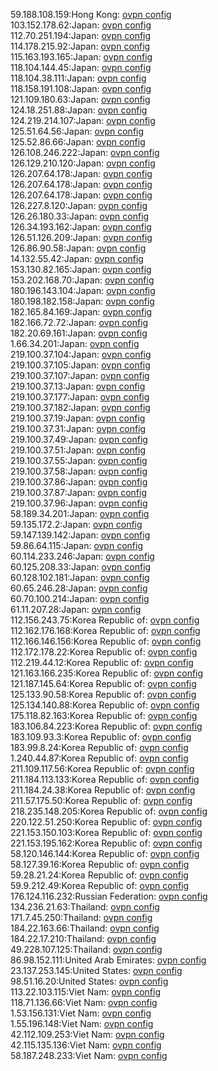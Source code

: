 59.188.108.159:Hong Kong: [ovpn config](vpn/59_188_108_159.ovpn)  
103.152.178.62:Japan: [ovpn config](vpn/103_152_178_62.ovpn)  
112.70.251.194:Japan: [ovpn config](vpn/112_70_251_194.ovpn)  
114.178.215.92:Japan: [ovpn config](vpn/114_178_215_92.ovpn)  
115.163.193.165:Japan: [ovpn config](vpn/115_163_193_165.ovpn)  
118.104.144.45:Japan: [ovpn config](vpn/118_104_144_45.ovpn)  
118.104.38.111:Japan: [ovpn config](vpn/118_104_38_111.ovpn)  
118.158.191.108:Japan: [ovpn config](vpn/118_158_191_108.ovpn)  
121.109.180.63:Japan: [ovpn config](vpn/121_109_180_63.ovpn)  
124.18.251.88:Japan: [ovpn config](vpn/124_18_251_88.ovpn)  
124.219.214.107:Japan: [ovpn config](vpn/124_219_214_107.ovpn)  
125.51.64.56:Japan: [ovpn config](vpn/125_51_64_56.ovpn)  
125.52.86.66:Japan: [ovpn config](vpn/125_52_86_66.ovpn)  
126.108.246.222:Japan: [ovpn config](vpn/126_108_246_222.ovpn)  
126.129.210.120:Japan: [ovpn config](vpn/126_129_210_120.ovpn)  
126.207.64.178:Japan: [ovpn config](vpn/126_207_64_178.ovpn)  
126.207.64.178:Japan: [ovpn config](vpn/126_207_64_178.ovpn)  
126.207.64.178:Japan: [ovpn config](vpn/126_207_64_178.ovpn)  
126.227.8.120:Japan: [ovpn config](vpn/126_227_8_120.ovpn)  
126.26.180.33:Japan: [ovpn config](vpn/126_26_180_33.ovpn)  
126.34.193.162:Japan: [ovpn config](vpn/126_34_193_162.ovpn)  
126.51.126.209:Japan: [ovpn config](vpn/126_51_126_209.ovpn)  
126.86.90.58:Japan: [ovpn config](vpn/126_86_90_58.ovpn)  
14.132.55.42:Japan: [ovpn config](vpn/14_132_55_42.ovpn)  
153.130.82.165:Japan: [ovpn config](vpn/153_130_82_165.ovpn)  
153.202.168.70:Japan: [ovpn config](vpn/153_202_168_70.ovpn)  
180.196.143.104:Japan: [ovpn config](vpn/180_196_143_104.ovpn)  
180.198.182.158:Japan: [ovpn config](vpn/180_198_182_158.ovpn)  
182.165.84.169:Japan: [ovpn config](vpn/182_165_84_169.ovpn)  
182.166.72.72:Japan: [ovpn config](vpn/182_166_72_72.ovpn)  
182.20.69.161:Japan: [ovpn config](vpn/182_20_69_161.ovpn)  
1.66.34.201:Japan: [ovpn config](vpn/1_66_34_201.ovpn)  
219.100.37.104:Japan: [ovpn config](vpn/219_100_37_104.ovpn)  
219.100.37.105:Japan: [ovpn config](vpn/219_100_37_105.ovpn)  
219.100.37.107:Japan: [ovpn config](vpn/219_100_37_107.ovpn)  
219.100.37.13:Japan: [ovpn config](vpn/219_100_37_13.ovpn)  
219.100.37.177:Japan: [ovpn config](vpn/219_100_37_177.ovpn)  
219.100.37.182:Japan: [ovpn config](vpn/219_100_37_182.ovpn)  
219.100.37.19:Japan: [ovpn config](vpn/219_100_37_19.ovpn)  
219.100.37.31:Japan: [ovpn config](vpn/219_100_37_31.ovpn)  
219.100.37.49:Japan: [ovpn config](vpn/219_100_37_49.ovpn)  
219.100.37.51:Japan: [ovpn config](vpn/219_100_37_51.ovpn)  
219.100.37.55:Japan: [ovpn config](vpn/219_100_37_55.ovpn)  
219.100.37.58:Japan: [ovpn config](vpn/219_100_37_58.ovpn)  
219.100.37.86:Japan: [ovpn config](vpn/219_100_37_86.ovpn)  
219.100.37.87:Japan: [ovpn config](vpn/219_100_37_87.ovpn)  
219.100.37.96:Japan: [ovpn config](vpn/219_100_37_96.ovpn)  
58.189.34.201:Japan: [ovpn config](vpn/58_189_34_201.ovpn)  
59.135.172.2:Japan: [ovpn config](vpn/59_135_172_2.ovpn)  
59.147.139.142:Japan: [ovpn config](vpn/59_147_139_142.ovpn)  
59.86.64.115:Japan: [ovpn config](vpn/59_86_64_115.ovpn)  
60.114.233.246:Japan: [ovpn config](vpn/60_114_233_246.ovpn)  
60.125.208.33:Japan: [ovpn config](vpn/60_125_208_33.ovpn)  
60.128.102.181:Japan: [ovpn config](vpn/60_128_102_181.ovpn)  
60.65.246.28:Japan: [ovpn config](vpn/60_65_246_28.ovpn)  
60.70.100.214:Japan: [ovpn config](vpn/60_70_100_214.ovpn)  
61.11.207.28:Japan: [ovpn config](vpn/61_11_207_28.ovpn)  
112.156.243.75:Korea Republic of: [ovpn config](vpn/112_156_243_75.ovpn)  
112.162.176.168:Korea Republic of: [ovpn config](vpn/112_162_176_168.ovpn)  
112.166.146.156:Korea Republic of: [ovpn config](vpn/112_166_146_156.ovpn)  
112.172.178.22:Korea Republic of: [ovpn config](vpn/112_172_178_22.ovpn)  
112.219.44.12:Korea Republic of: [ovpn config](vpn/112_219_44_12.ovpn)  
121.163.166.235:Korea Republic of: [ovpn config](vpn/121_163_166_235.ovpn)  
121.187.145.64:Korea Republic of: [ovpn config](vpn/121_187_145_64.ovpn)  
125.133.90.58:Korea Republic of: [ovpn config](vpn/125_133_90_58.ovpn)  
125.134.140.88:Korea Republic of: [ovpn config](vpn/125_134_140_88.ovpn)  
175.118.82.163:Korea Republic of: [ovpn config](vpn/175_118_82_163.ovpn)  
183.106.84.223:Korea Republic of: [ovpn config](vpn/183_106_84_223.ovpn)  
183.109.93.3:Korea Republic of: [ovpn config](vpn/183_109_93_3.ovpn)  
183.99.8.24:Korea Republic of: [ovpn config](vpn/183_99_8_24.ovpn)  
1.240.44.87:Korea Republic of: [ovpn config](vpn/1_240_44_87.ovpn)  
211.109.117.56:Korea Republic of: [ovpn config](vpn/211_109_117_56.ovpn)  
211.184.113.133:Korea Republic of: [ovpn config](vpn/211_184_113_133.ovpn)  
211.184.24.38:Korea Republic of: [ovpn config](vpn/211_184_24_38.ovpn)  
211.57.175.50:Korea Republic of: [ovpn config](vpn/211_57_175_50.ovpn)  
218.235.148.205:Korea Republic of: [ovpn config](vpn/218_235_148_205.ovpn)  
220.122.51.250:Korea Republic of: [ovpn config](vpn/220_122_51_250.ovpn)  
221.153.150.103:Korea Republic of: [ovpn config](vpn/221_153_150_103.ovpn)  
221.153.195.162:Korea Republic of: [ovpn config](vpn/221_153_195_162.ovpn)  
58.120.146.144:Korea Republic of: [ovpn config](vpn/58_120_146_144.ovpn)  
58.127.39.16:Korea Republic of: [ovpn config](vpn/58_127_39_16.ovpn)  
59.28.21.24:Korea Republic of: [ovpn config](vpn/59_28_21_24.ovpn)  
59.9.212.49:Korea Republic of: [ovpn config](vpn/59_9_212_49.ovpn)  
176.124.116.232:Russian Federation: [ovpn config](vpn/176_124_116_232.ovpn)  
134.236.21.63:Thailand: [ovpn config](vpn/134_236_21_63.ovpn)  
171.7.45.250:Thailand: [ovpn config](vpn/171_7_45_250.ovpn)  
184.22.163.66:Thailand: [ovpn config](vpn/184_22_163_66.ovpn)  
184.22.17.210:Thailand: [ovpn config](vpn/184_22_17_210.ovpn)  
49.228.107.125:Thailand: [ovpn config](vpn/49_228_107_125.ovpn)  
86.98.152.111:United Arab Emirates: [ovpn config](vpn/86_98_152_111.ovpn)  
23.137.253.145:United States: [ovpn config](vpn/23_137_253_145.ovpn)  
98.51.16.20:United States: [ovpn config](vpn/98_51_16_20.ovpn)  
113.22.103.115:Viet Nam: [ovpn config](vpn/113_22_103_115.ovpn)  
118.71.136.66:Viet Nam: [ovpn config](vpn/118_71_136_66.ovpn)  
1.53.156.131:Viet Nam: [ovpn config](vpn/1_53_156_131.ovpn)  
1.55.196.148:Viet Nam: [ovpn config](vpn/1_55_196_148.ovpn)  
42.112.109.253:Viet Nam: [ovpn config](vpn/42_112_109_253.ovpn)  
42.115.135.136:Viet Nam: [ovpn config](vpn/42_115_135_136.ovpn)  
58.187.248.233:Viet Nam: [ovpn config](vpn/58_187_248_233.ovpn)  
